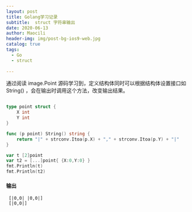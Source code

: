 ```yaml
---
layout: post
title: Golang学习记录
subtitle:  struct 字符串输出
date: 2020-06-13
author: Maocili
header-img: img/post-bg-ios9-web.jpg
catalog: true
tags:
  - Go
  - struct
  
---
```



通过阅读 image.Point 源码学习到，定义结构体同时可以根据结构体设置接口如 String() ，会在输出时调用这个方法，改变输出结果。

```` go

type point struct {
	X int
	Y int
}

func (p point) String() string {
	return "|" + strconv.Itoa(p.X) + "," + strconv.Itoa(p.Y) + "|"
}

var t [2]point
var t2 = [...]point{ {X:0,Y:0} }
fmt.Println(t)
fmt.Println(t2)

````
#### 输出
````
 [|0,0| |0,0|]
 [|0,0|]
```` 
